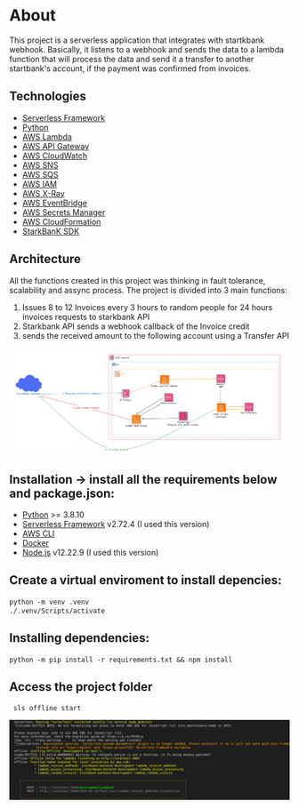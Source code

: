 # About

This project is a serverless application that integrates with startkbank webhook. Basically, it listens to a webhook and sends the data to a lambda function that will process the data and send it a transfer to another startbank's account, if the payment was confirmed from invoices.

## Technologies
- [Serverless Framework](https://www.serverless.com/)
- [Python](https://www.python.org/)
- [AWS Lambda](https://aws.amazon.com/lambda/)
- [AWS API Gateway](https://aws.amazon.com/api-gateway/)
- [AWS CloudWatch](https://aws.amazon.com/cloudwatch/)
- [AWS SNS](https://aws.amazon.com/sns/)
- [AWS SQS](https://aws.amazon.com/sqs/)
- [AWS IAM](https://aws.amazon.com/iam/)
- [AWS X-Ray](https://aws.amazon.com/xray/)
- [AWS EventBridge](https://aws.amazon.com/eventbridge/)
- [AWS Secrets Manager](https://aws.amazon.com/secrets-manager/)
- [AWS CloudFormation](https://aws.amazon.com/cloudformation/)
- [StarkBanK SDK](https://github.com/starkbank/sdk-python?tab=readme-ov-file#process-webhook-events)

## Architecture

All the functions created in this project was thinking in fault tolerance, scalability and assync process. The project is divided into 3 main functions:

1. Issues 8 to 12 Invoices every 3 hours to random people for 24 hours invoices requests to starkbank API
2. Starkbank API sends a webhook callback of the Invoice credit
3. sends the received amount to the following account using a Transfer API

![architecture](architecture.png)
##  Installation -> install all the requirements below and package.json:
* [Python](https://www.python.org/downloads) >= 3.8.10
* [Serverless Framework](https://www.serverless.com/framework/docs/getting-started/) v2.72.4 (I used this version)
* [AWS CLI](https://aws.amazon.com/cli/)
* [Docker](https://www.docker.com/products/docker-desktop)
* [Node.js](https://nodejs.org/en/download/) v12.22.9 (I used this version)

## Create a virtual enviroment to install depencies:
```
python -m venv .venv
./.venv/Scripts/activate
```
## Installing dependencies:
```
python -m pip install -r requirements.txt && npm install
```

## Access the project folder ###
```
 sls offline start
```
![starting project](starting-project.png)
